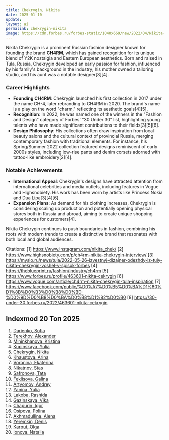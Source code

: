 ```yaml
---
title: Chekrygin, Nikita
date: 2025-01-10
update:
layout: ai
permalink: chekrygin-nikita
image: https://cdn.forbes.ru/forbes-static/1040x669/new/2022/04/Nikita-Cekrygin-6262d64dcb339.jpeg
---
```


Nikita Chekrygin is a prominent Russian fashion designer known for founding the brand **CH4RM**, which has gained recognition for its unique blend of Y2K nostalgia and Eastern European aesthetics. Born and raised in Tula, Russia, Chekrygin developed an early passion for fashion, influenced by his family's background in the industry; his mother owned a tailoring studio, and his aunt was a notable designer[3][4].

### Career Highlights

- **Founding CH4RM**: Chekrygin launched his first collection in 2017 under the name CH-4, later rebranding to CH4RM in 2020. The brand's name is a play on the word "charm," reflecting its aesthetic goals[4][5].
- **Recognition**: In 2022, he was named one of the winners in the "Fashion and Design" category of Forbes' "30 Under 30" list, highlighting young talents who have made significant contributions to their fields[3][5][6].
- **Design Philosophy**: His collections often draw inspiration from local beauty salons and the cultural context of provincial Russia, merging contemporary fashion with traditional elements. For instance, his Spring/Summer 2022 collection featured designs reminiscent of early 2000s styles, including low-rise pants and denim corsets adorned with tattoo-like embroidery[2][4].

### Notable Achievements

- **International Appeal**: Chekrygin's designs have attracted attention from international celebrities and media outlets, including features in Vogue and Highsnobiety. His work has been worn by artists like Princess Nokia and Dua Lipa[3][4][6].
- **Expansion Plans**: As demand for his clothing increases, Chekrygin is considering scaling up production and potentially opening physical stores both in Russia and abroad, aiming to create unique shopping experiences for customers[4].

Nikita Chekrygin continues to push boundaries in fashion, combining his roots with modern trends to create a distinctive brand that resonates with both local and global audiences.

Citations:
[1] https://www.instagram.com/nikita_chek/
[2] https://www.highsnobiety.com/p/ch4rm-nikita-chekrygin-interview/
[3] https://myslo.ru/news/tula/2022-05-26-izvestnyj-dizajner-odezhdy-iz-tuly-nikita-chekrygin-voshel-v-spisok-forbes
[4] https://theblueprint.ru/fashion/industry/ch4rm
[5] https://www.forbes.ru/profile/463601-nikita-cekrygin
[6] https://www.vogue.com/article/ch4rm-nikita-chekrygin-tula-inspiration
[7] https://www.facebook.com/public/%D0%A7%D0%B5%D0%BA%D1%80%D1%8B%D0%B3%D0%B8%D0%BD-%D0%9D%D0%B8%D0%BA%D0%B8%D1%82%D0%B0
[8] https://30-under-30.forbes.ru/2022/463601-nikita-cekrygin


## Indexmod 20 Топ 2025

1. [Darienko, Sofia](darienko-sofia)  
2. [Terekhov, Alexander](terekhov-alexander)  
3. [Mininkhanova, Kristina](mininkhanova-kristina)  
4. [Kupinskaya, Yulia](kupinskaya-yulia)  
5. [Chekrygin, Nikita](chekrygin-nikita)  
6. [Khaustova, Arina](khaustova-arina)  
7. [Voronina, Ekaterina](voronina-ekaterina)  
8. [Nikatnov, Stas](nikatnov-stas)  
9. [Safronova, Tata](safronova-tata)  
10. [Feklisova, Galina](feklisova-galina)  
11. [Artyomov, Andrey](artyomov-andrey)  
12. [Yanina, Yulia](yanina-yulia)  
13. [Lakoba, Rashida](lakoba-rashida)  
14. [Gazinskaya, Vika](gazinskaya-vika)  
15. [Chapurin, Igor](chapurin-igor)  
16. [Osipova, Polina](osipova-polina)  
17. [Akhmadullina, Alena](akhmadullina-alena-designer)  
18. [Yeremkin, Denis](yeremkin-denis)  
19. [Karput, Olga](karput-olga)  
20. [Ionova, Natalia](ionova-natalia)  
